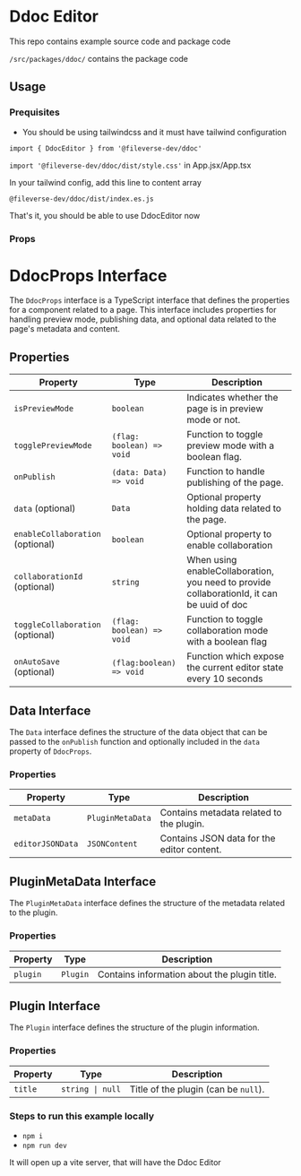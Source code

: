 # Ddoc Editor

This repo contains example source code and package code

`/src/packages/ddoc/` contains the package code

## Usage

### Prequisites

- You should be using tailwindcss and it must have tailwind configuration

`import { DdocEditor } from '@fileverse-dev/ddoc'`

`import '@fileverse-dev/ddoc/dist/style.css'` in App.jsx/App.tsx

In your tailwind config, add this line to content array

`@fileverse-dev/ddoc/dist/index.es.js`

That's it, you should be able to use DdocEditor now

### Props

# DdocProps Interface

The `DdocProps` interface is a TypeScript interface that defines the properties for a component related to a page. This interface includes properties for handling preview mode, publishing data, and optional data related to the page's metadata and content.

## Properties

| Property           | Type                      | Description                                                |
|--------------------|---------------------------|------------------------------------------------------------|
| `isPreviewMode`    | `boolean`                 | Indicates whether the page is in preview mode or not.      |
| `togglePreviewMode`| `(flag: boolean) => void` | Function to toggle preview mode with a boolean flag.       |
| `onPublish`        | `(data: Data) => void`    | Function to handle publishing of the page.                 |
| `data` (optional)  | `Data`                    | Optional property holding data related to the page.        |
| `enableCollaboration` (optional) | `boolean`    | Optional property to enable collaboration
| `collaborationId` (optional) | `string` | When using enableCollaboration, you need to provide collaborationId, it can be uuid of doc |
| `toggleCollaboration` (optional) |  `(flag: boolean) => void` | Function to toggle collaboration mode with a boolean flag | 
| `onAutoSave` (optional) | `(flag:boolean) => void` | Function which expose the current editor state every 10 seconds |

## Data Interface

The `Data` interface defines the structure of the data object that can be passed to the `onPublish` function and optionally included in the `data` property of `DdocProps`.

### Properties

| Property          | Type             | Description                                    |
|-------------------|------------------|------------------------------------------------|
| `metaData`        | `PluginMetaData` | Contains metadata related to the plugin.       |
| `editorJSONData`  | `JSONContent`    | Contains JSON data for the editor content.     |

## PluginMetaData Interface

The `PluginMetaData` interface defines the structure of the metadata related to the plugin.

### Properties

| Property          | Type        | Description                                    |
|-------------------|-------------|--------------------------------------------------       |
| `plugin`          | `Plugin`    | Contains information about the plugin title.   |

## Plugin Interface

The `Plugin` interface defines the structure of the plugin information.

### Properties

| Property   | Type             | Description                                           |
|------------|------------------|-------------------------------------------------------|
| `title`    | `string \| null` | Title of the plugin (can be `null`).                  |


### Steps to run this example locally

- `npm i`
- `npm run dev`

It will open up a vite server, that will have the Ddoc Editor